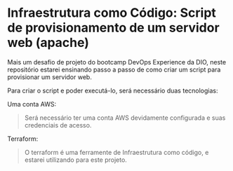# Infraestrutura como Código: Script de provisionamento de um servidor web (apache)

Mais um desafio de projeto do bootcamp DevOps Experience da DIO, neste repositório estarei ensinando passo a passo de como criar um script para provisionar um servidor web.

Para criar o script e poder executá-lo, será necessário duas tecnologias:

 Uma conta AWS:

 >Será necessário ter uma conta AWS devidamente configurada e suas credenciais de acesso.

 Terraform:
 >O terraform é uma ferramente de Infraestrutura como código, e estarei utilizando para este projeto.
